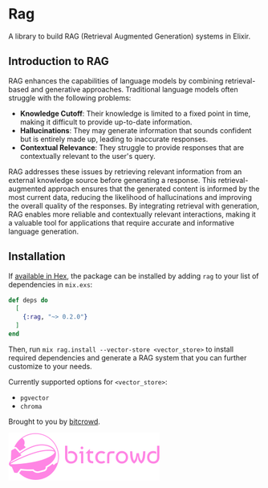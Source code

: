 # Rag

<!-- README START -->

A library to build RAG (Retrieval Augmented Generation) systems in Elixir.

## Introduction to RAG

RAG enhances the capabilities of language models by combining retrieval-based and generative approaches.
Traditional language models often struggle with the following problems:

- **Knowledge Cutoff**: Their knowledge is limited to a fixed point in time, making it difficult to provide up-to-date information.
- **Hallucinations**: They may generate information that sounds confident but is entirely made up, leading to inaccurate responses.
- **Contextual Relevance**: They struggle to provide responses that are contextually relevant to the user's query.

RAG addresses these issues by retrieving relevant information from an external knowledge source before generating a response.
This retrieval-augmented approach ensures that the generated content is informed by the most current data, reducing the likelihood of hallucinations and improving the overall quality of the responses.
By integrating retrieval with generation, RAG enables more reliable and contextually relevant interactions, making it a valuable tool for applications that require accurate and informative language generation.

## Installation

If [available in Hex](https://hex.pm/docs/publish), the package can be installed
by adding `rag` to your list of dependencies in `mix.exs`:

```elixir
def deps do
  [
    {:rag, "~> 0.2.0"}
  ]
end
```

Then, run `mix rag.install --vector-store <vector_store>` to install required dependencies and generate a RAG system that you can further customize to your needs.

Currently supported options for `<vector_store>`:
- `pgvector`
- `chroma`

Brought to you by [bitcrowd](https://bitcrowd.net/en).

![bitcrowd logo](https://github.com/bitcrowd/rag/blob/main/.github/images/bitcrowd_logo.png?raw=true "bitcrowd logo")


<!-- README END -->
